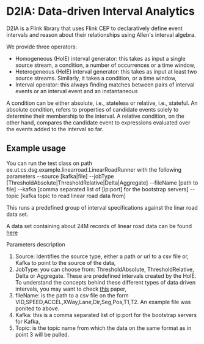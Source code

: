 # D2IA: Data-driven Interval Analytics
D2IA is a Flink library that uses Flink CEP to declaratively define event intervals and reason about their relationships using Allen's interval algebra.

We provide three operators:
* Homogeneous (HoIE) interval generator: this takes as input a single source stream, a condition, a number of occurrences or a time window,
* Heterogeneous (HeIE) interval generator: this takes as input at least two source streams. Similarly, it takes a condition, or a time window,
* Interval operator: this always finding matches between pairs of interval events or an interval event and an instantaneous 

A condition can be either absolute, i.e., stateless or relative, i.e., stateful. An absolute condition, refers to properties of candidate events solely to determine their membership to the interval. A relative condition, on the other hand, compares the candidate event to expressions evaluated over the events added to the interval so far. 

## Example usage

You can run the test class on path ee.ut.cs.dsg.example.linearroad.LinearRoadRunner with the following parameters
--source [kafka|file] --jobType [ThresholdAbsolute|ThresholdRelative|Delta|Aggregate] --fileName [path to file] --kafka [comma separated list of [ip:port] for the bootstrap servers] --topic [kafka topic to read linear road data from]

This runs a predefined group of interval specifications against the linar road data set.

A data set containing about 24M records of linear road data can be found [here](https://storage.googleapis.com/linear-road-data/linear2.csv)

Parameters description
1. Source: Identifies the source type, either a path or url to a csv file or, Kafka to point to the source of the data,
2. JobType: you can choose from: ThresholdAbsolute, ThresholdRelative, Delta or Aggregate. These are predefined intervals created by the HoIE. To understand the concepts behind these different types of data driven intervals, you may want to check [this](https://kops.uni-konstanz.de/bitstream/handle/123456789/33848/DEBS2016.pdf?sequence=1) paper,
3. fileName: is the path to a csv file on the form VID,SPEED,ACCEL,XWay,Lane,Dir,Seg,Pos,T1,T2. An example file was ponited to above.
4. Kafka: this is a comma separated list of ip:port for the bootstrap servers for Kafka,
5. Topic: is the topic name from which the data on the same format as in point 3 will be pulled.
